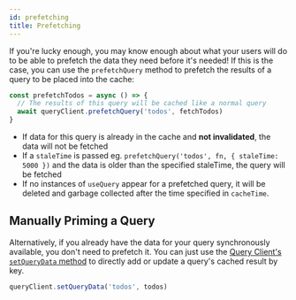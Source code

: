 ```yaml
---
id: prefetching
title: Prefetching
---
```


If you're lucky enough, you may know enough about what your users will do to be able to prefetch the data they need before it's needed! If this is the case, you can use the `prefetchQuery` method to prefetch the results of a query to be placed into the cache:

```js
const prefetchTodos = async () => {
  // The results of this query will be cached like a normal query
  await queryClient.prefetchQuery('todos', fetchTodos)
}
```

- If data for this query is already in the cache and **not invalidated**, the data will not be fetched
- If a `staleTime` is passed eg. `prefetchQuery('todos', fn, { staleTime: 5000 })` and the data is older than the specified staleTime, the query will be fetched
- If no instances of `useQuery` appear for a prefetched query, it will be deleted and garbage collected after the time specified in `cacheTime`.

## Manually Priming a Query

Alternatively, if you already have the data for your query synchronously available, you don't need to prefetch it. You can just use the [Query Client's `setQueryData` method](/reference/QueryClient#queryclientsetquerydata) to directly add or update a query's cached result by key.

```js
queryClient.setQueryData('todos', todos)
```
